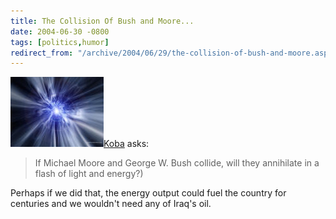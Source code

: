 ```yaml
---
title: The Collision Of Bush and Moore...
date: 2004-06-30 -0800
tags: [politics,humor]
redirect_from: "/archive/2004/06/29/the-collision-of-bush-and-moore.aspx/"
---
```


![collision](/images/collision.jpg)[Koba](http://koba.europe.webmatrixhosting.net/)
asks:

> If Michael Moore and George W. Bush collide, will they annihilate in a
> flash of light and energy?)

Perhaps if we did that, the energy output could fuel the country for
centuries and we wouldn't need any of Iraq's oil.

